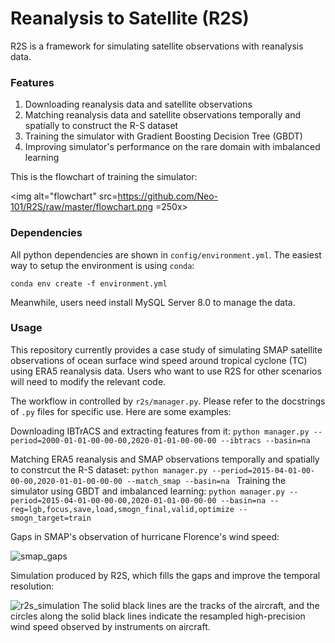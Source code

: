 # Reanalysis to Satellite (R2S)

R2S is a framework for simulating satellite observations with reanalysis data.

### Features

1. Downloading reanalysis data and satellite observations
2. Matching reanalysis data and satellite observations temporally and spatially to construct the R-S dataset
3. Training the simulator with Gradient Boosting Decision Tree (GBDT)
4. Improving simulator's performance on the rare domain with imbalanced learning

This is the flowchart of training the simulator:

<img alt="flowchart" src=https://github.com/Neo-101/R2S/raw/master/flowchart.png =250x>

### Dependencies

All python dependencies are shown in `config/environment.yml`. The easiest way to setup the environment is using `conda`:
```
conda env create -f environment.yml
```

Meanwhile, users need install MySQL Server 8.0 to manage the data.

### Usage

This repository currently provides a case study of simulating SMAP satellite observations of ocean surface wind speed around tropical cyclone (TC) using ERA5 reanalysis data. Users who want to use R2S for other scenarios will need to modify the relevant code.

The workflow in controlled by `r2s/manager.py`. Please refer to the docstrings of `.py` files for specific use. Here are some examples:

Downloading IBTrACS and extracting features from it:
`
python manager.py --period=2000-01-01-00-00-00,2020-01-01-00-00-00 --ibtracs --basin=na
`

Matching ERA5 reanalysis and SMAP observations temporally and spatially to constrcut the R-S dataset:
`
python manager.py --period=2015-04-01-00-00-00,2020-01-01-00-00-00 --match_smap --basin=na 
`
Training the simulator using GBDT and imbalanced learning:
`
python manager.py --period=2015-04-01-00-00-00,2020-01-01-00-00-00 --basin=na --reg=lgb,focus,save,load,smogn_final,valid,optimize --smogn_target=train
`

Gaps in SMAP's observation of hurricane Florence's wind speed:

<img alt="smap_gaps" src=https://github.com/Neo-101/R2S/raw/master/smap_gaps.png>


Simulation produced by R2S, which fills the gaps and improve the temporal resolution:

<img alt="r2s_simulation" src=https://github.com/Neo-101/R2S/raw/master/r2s_simulation.png>
The solid black lines are the tracks of the aircraft, and the circles along the solid black lines indicate the resampled high-precision wind speed observed by instruments on aircraft.

